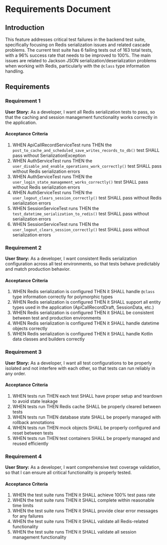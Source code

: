 # Requirements Document

## Introduction

This feature addresses critical test failures in the backend test suite, specifically focusing on Redis serialization issues and related cascade problems. The current test suite has 6 failing tests out of 163 total tests, with a 96% success rate that needs to be improved to 100%. The main issues are related to Jackson JSON serialization/deserialization problems when working with Redis, particularly with the `@class` type information handling.

## Requirements

### Requirement 1

**User Story:** As a developer, I want all Redis serialization tests to pass, so that the caching and session management functionality works correctly in the application.

#### Acceptance Criteria

1. WHEN ApiCallRecordServiceTest runs THEN the `post_to_cache_and_scheduled_save_writes_records_to_db()` test SHALL pass without SerializationException
2. WHEN AuthServiceTest runs THEN the `user_disable_and_enable_operations_work_correctly()` test SHALL pass without Redis serialization errors
3. WHEN AuthServiceTest runs THEN the `user_login_state_management_works_correctly()` test SHALL pass without Redis serialization errors
4. WHEN AuthServiceTest runs THEN the `user_logout_clears_session_correctly()` test SHALL pass without Redis serialization errors
5. WHEN SessionServiceTest runs THEN the `test_datetime_serialization_to_redis()` test SHALL pass without serialization errors
6. WHEN SessionServiceTest runs THEN the `user_logout_clears_session_correctly()` test SHALL pass without serialization errors

### Requirement 2

**User Story:** As a developer, I want consistent Redis serialization configuration across all test environments, so that tests behave predictably and match production behavior.

#### Acceptance Criteria

1. WHEN Redis serialization is configured THEN it SHALL handle `@class` type information correctly for polymorphic types
2. WHEN Redis serialization is configured THEN it SHALL support all entity types used in the application (ApiCallRecordDraft, SessionData, etc.)
3. WHEN Redis serialization is configured THEN it SHALL be consistent between test and production environments
4. WHEN Redis serialization is configured THEN it SHALL handle datetime objects correctly
5. WHEN Redis serialization is configured THEN it SHALL handle Kotlin data classes and builders correctly

### Requirement 3

**User Story:** As a developer, I want all test configurations to be properly isolated and not interfere with each other, so that tests can run reliably in any order.

#### Acceptance Criteria

1. WHEN tests run THEN each test SHALL have proper setup and teardown to avoid state leakage
2. WHEN tests run THEN Redis cache SHALL be properly cleared between tests
3. WHEN tests run THEN database state SHALL be properly managed with rollback annotations
4. WHEN tests run THEN mock objects SHALL be properly configured and reset between tests
5. WHEN tests run THEN test containers SHALL be properly managed and reused efficiently

### Requirement 4

**User Story:** As a developer, I want comprehensive test coverage validation, so that I can ensure all critical functionality is properly tested.

#### Acceptance Criteria

1. WHEN the test suite runs THEN it SHALL achieve 100% test pass rate
2. WHEN the test suite runs THEN it SHALL complete within reasonable time limits
3. WHEN the test suite runs THEN it SHALL provide clear error messages for any failures
4. WHEN the test suite runs THEN it SHALL validate all Redis-related functionality
5. WHEN the test suite runs THEN it SHALL validate all session management functionality

